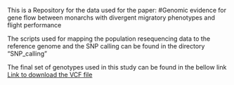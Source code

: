 This is a Repository for the data used for the paper: 
#Genomic evidence for gene flow between monarchs with divergent migratory phenotypes and flight performance 

The scripts used for mapping the population resequencing data to the reference genome and the SNP calling can be found in the directory “SNP_calling”

The final set of genotypes used in this study can be found in the bellow link
[Link to download the VCF file]( https://www.dropbox.com/s/sawz9bn1sfc0fii/recal_snps_PASS_only_removed_repeats_20190315.vcf.gz?dl=0)
